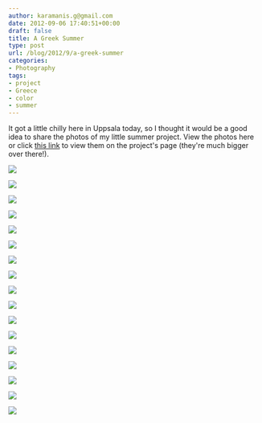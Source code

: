 ```yaml
---
author: karamanis.g@gmail.com
date: 2012-09-06 17:40:51+00:00
draft: false
title: A Greek Summer
type: post
url: /blog/2012/9/a-greek-summer
categories:
- Photography
tags:
- project
- Greece
- color
- summer
---
```


It got a little chilly here in Uppsala today, so I thought it would be a good idea to share the photos of my little summer project. View the photos here or click [this link](http://www.georgioskaramanis.com/a-greek-summer/) to view them on the project's page (they're much bigger over there!).



  
   ![](/images/2012-09-06-20129a-greek-summer/20120723-R0011317.jpg)

  

  
   ![](/images/2012-09-06-20129a-greek-summer/20120706-R0010873.jpg)

  

  
   ![](/images/2012-09-06-20129a-greek-summer/20120704-R0010795.jpg)

  

  
   ![](/images/2012-09-06-20129a-greek-summer/20120715-R0011107.jpg)

  

  
   ![](/images/2012-09-06-20129a-greek-summer/20120712-R0011010.jpg)

  

  
   ![](/images/2012-09-06-20129a-greek-summer/20120715-R0011174.jpg)

  

  
   ![](/images/2012-09-06-20129a-greek-summer/20120706-R0010874.jpg)

  

  
   ![](/images/2012-09-06-20129a-greek-summer/20120714-R0011052.jpg)

  

  
   ![](/images/2012-09-06-20129a-greek-summer/20120710-R0010946.jpg)

  

  
   ![](/images/2012-09-06-20129a-greek-summer/20120703-R0010748.jpg)

  

  
   ![](/images/2012-09-06-20129a-greek-summer/20120704-R0010829.jpg)

  

  
   ![](/images/2012-09-06-20129a-greek-summer/20120715-R0011169.jpg)

  

  
   ![](/images/2012-09-06-20129a-greek-summer/20120708-R0010897.jpg)

  

  
   ![](/images/2012-09-06-20129a-greek-summer/20120715-R0011141.jpg)

  

  
   ![](/images/2012-09-06-20129a-greek-summer/20120721-R0011306.jpg)

  

  
   ![](/images/2012-09-06-20129a-greek-summer/20120710-R0010939.jpg)

  

  
   ![](/images/2012-09-06-20129a-greek-summer/20120715-R0011173.jpg)

  


